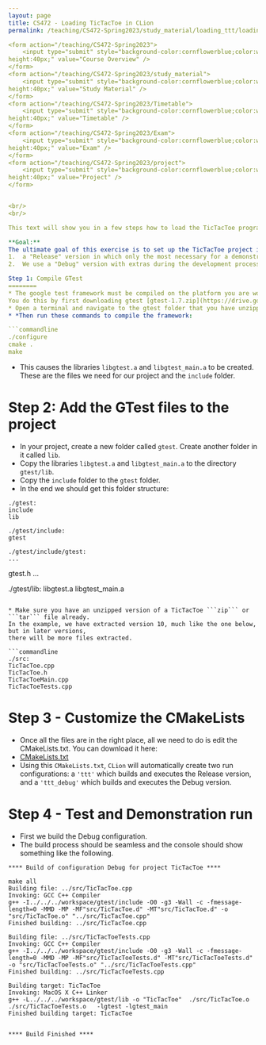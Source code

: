 ```yaml
---
layout: page
title: CS472 - Loading TicTacToe in CLion
permalink: /teaching/CS472-Spring2023/study_material/loading_ttt/loading_ttt.md

<form action="/teaching/CS472-Spring2023">
    <input type="submit" style="background-color:cornflowerblue;color:white;width:185px;
height:40px;" value="Course Overview" />
</form>
<form action="/teaching/CS472-Spring2023/study_material">
    <input type="submit" style="background-color:cornflowerblue;color:white;width:185px;
height:40px;" value="Study Material" />
</form>
<form action="/teaching/CS472-Spring2023/Timetable">
    <input type="submit" style="background-color:cornflowerblue;color:white;width:185px;
height:40px;" value="Timetable" />
</form>
<form action="/teaching/CS472-Spring2023/Exam">
    <input type="submit" style="background-color:cornflowerblue;color:white;width:185px;
height:40px;" value="Exam" />
</form>
<form action="/teaching/CS472-Spring2023/project">
    <input type="submit" style="background-color:cornflowerblue;color:white;width:185px;
height:40px;" value="Project" />
</form>


<br/>
<br/>

This text will show you in a few steps how to load the TicTacToe program (to be used in the Project Software Engineering) in CLion. The example starts from the first version TicTacToe10, but subsequent versions should load similarly.

**Goal:** 
The ultimate goal of this exercise is to set up the TicTacToe project in such a way that there are two configurations ("Build Configurations"): 
1.  a "Release" version in which only the most necessary for a demonstration to the acknowledgment of the end user ; 
2.  We use a "Debug" version with extras during the development process (tests, debug, ...).

Step 1: Compile GTest
========
* The google test framework must be compiled on the platform you are working on (MacOSX, Linux, Windows, ...). 
You do this by first downloading gtest [gtest-1.7.zip](https://drive.google.com/file/d/1TzuyNjnm92Zhkq89pHA7eP9SP9sbFa4C/view?usp=sharing). Decompress the zip file.
* Open a terminal and navigate to the gtest folder that you have unzipped
* *Then run these commands to compile the framework:

```commandline
./configure
cmake .
make 
```

* This causes the libraries ```libgtest.a``` and ```libgtest_main.a``` to be created. These are the files we need for our project and the ```include``` folder.

Step 2: Add the GTest files to the project
===========
* In your project, create a new folder called ```gtest```. Create another folder in it called ```lib```.
* Copy the libraries ```libgtest.a``` and ```libgtest_main.a``` to the directory ```gtest/lib```.
* Copy the ```include``` folder to the ```gtest``` folder.
* In the end we should get this folder structure:

```
./gtest:
include
lib

./gtest/include:
gtest

./gtest/include/gtest:
...
```

gtest.h
...

./gtest/lib:
libgtest.a
libgtest_main.a
```

* Make sure you have an unzipped version of a TicTacToe ```zip``` or ```tar``` file already. 
In the example, we have extracted version 10, much like the one below, but in later versions, 
there will be more files extracted.

```commandline
./src:
TicTacToe.cpp
TicTacToe.h
TicTacToeMain.cpp
TicTacToeTests.cpp
```

Step 3 - Customize the CMakeLists
========
* Once all the files are in the right place, all we need to do is edit the CMakeLists.txt. You can download it here:
* [CMakeLists.txt](../CMakeLists.txt)
* Using this ```CMakeLists.txt```, ```CLion``` will automatically create two run configurations: a ```'ttt'``` which builds and executes the Release version, and a ```'ttt_debug'``` which builds and executes the Debug version.

Step 4 - Test and Demonstration run
========
* First we build the Debug configuration. 
* The build process should be seamless and the console should show something like the following.

```commandline
**** Build of configuration Debug for project TicTacToe ****

make all 
Building file: ../src/TicTacToe.cpp
Invoking: GCC C++ Compiler
g++ -I../../../workspace/gtest/include -O0 -g3 -Wall -c -fmessage-length=0 -MMD -MP -MF"src/TicTacToe.d" -MT"src/TicTacToe.d" -o "src/TicTacToe.o" "../src/TicTacToe.cpp"
Finished building: ../src/TicTacToe.cpp
 
Building file: ../src/TicTacToeTests.cpp
Invoking: GCC C++ Compiler
g++ -I../../../workspace/gtest/include -O0 -g3 -Wall -c -fmessage-length=0 -MMD -MP -MF"src/TicTacToeTests.d" -MT"src/TicTacToeTests.d" -o "src/TicTacToeTests.o" "../src/TicTacToeTests.cpp"
Finished building: ../src/TicTacToeTests.cpp
 
Building target: TicTacToe
Invoking: MacOS X C++ Linker
g++ -L../../../workspace/gtest/lib -o "TicTacToe"  ./src/TicTacToe.o ./src/TicTacToeTests.o   -lgtest -lgtest_main
Finished building target: TicTacToe
 

**** Build Finished ****
```

